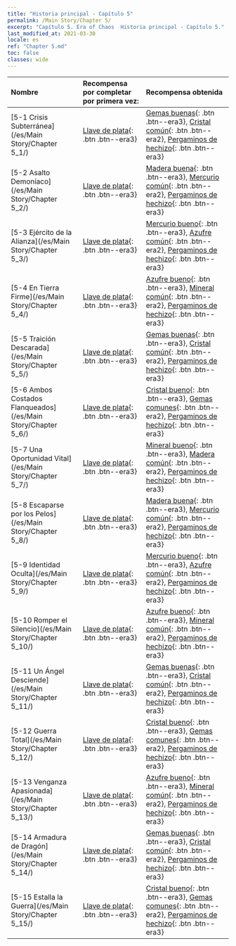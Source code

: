 ```yaml
---
title: "Historia principal - Capítulo 5"
permalink: /Main Story/Chapter 5/
excerpt: "Capítulo 5. Era of Chaos  Historia principal - Capítulo 5."
last_modified_at: 2021-03-30
locale: es
ref: "Chapter 5.md"
toc: false
classes: wide
---
```


  | Nombre |  Recompensa por completar por primera vez: | Recompensa obtenida |
  |:------------|:------------|:------------| 
  | [5-1 Crisis Subterránea](/es/Main Story/Chapter 5_1/) | [Llave de plata](/es/Items/con_693/){: .btn .btn--era3} | [Gemas buenas](/es/Items/mat_16/){: .btn .btn--era3}, [Cristal común](/es/Items/mat_11/){: .btn .btn--era2}, [Pergaminos de hechizo](/es/Items/con_694/){: .btn .btn--era3} |
  | [5-2 Asalto Demoníaco](/es/Main Story/Chapter 5_2/) | [Llave de plata](/es/Items/con_693/){: .btn .btn--era3} | [Madera buena](/es/Items/mat_13/){: .btn .btn--era3}, [Mercurio común](/es/Items/mat_8/){: .btn .btn--era2}, [Pergaminos de hechizo](/es/Items/con_694/){: .btn .btn--era3} |
  | [5-3 Ejército de la Alianza](/es/Main Story/Chapter 5_3/) | [Llave de plata](/es/Items/con_693/){: .btn .btn--era3} | [Mercurio bueno](/es/Items/mat_14/){: .btn .btn--era3}, [Azufre común](/es/Items/mat_9/){: .btn .btn--era2}, [Pergaminos de hechizo](/es/Items/con_694/){: .btn .btn--era3} |
  | [5-4 En Tierra Firme](/es/Main Story/Chapter 5_4/) | [Llave de plata](/es/Items/con_693/){: .btn .btn--era3} | [Azufre bueno](/es/Items/mat_15/){: .btn .btn--era3}, [Mineral común](/es/Items/mat_6/){: .btn .btn--era2}, [Pergaminos de hechizo](/es/Items/con_694/){: .btn .btn--era3} |
  | [5-5 Traición Descarada](/es/Main Story/Chapter 5_5/) | [Llave de plata](/es/Items/con_693/){: .btn .btn--era3} | [Gemas buenas](/es/Items/mat_16/){: .btn .btn--era3}, [Cristal común](/es/Items/mat_11/){: .btn .btn--era2}, [Pergaminos de hechizo](/es/Items/con_694/){: .btn .btn--era3} |
  | [5-6 Ambos Costados Flanqueados](/es/Main Story/Chapter 5_6/) | [Llave de plata](/es/Items/con_693/){: .btn .btn--era3} | [Cristal bueno](/es/Items/mat_17/){: .btn .btn--era3}, [Gemas comunes](/es/Items/mat_10/){: .btn .btn--era2}, [Pergaminos de hechizo](/es/Items/con_694/){: .btn .btn--era3} |
  | [5-7 Una Oportunidad Vital](/es/Main Story/Chapter 5_7/) | [Llave de plata](/es/Items/con_693/){: .btn .btn--era3} | [Mineral bueno](/es/Items/mat_12/){: .btn .btn--era3}, [Madera común](/es/Items/mat_7/){: .btn .btn--era2}, [Pergaminos de hechizo](/es/Items/con_694/){: .btn .btn--era3} |
  | [5-8 Escaparse por los Pelos](/es/Main Story/Chapter 5_8/) | [Llave de plata](/es/Items/con_693/){: .btn .btn--era3} | [Madera buena](/es/Items/mat_13/){: .btn .btn--era3}, [Mercurio común](/es/Items/mat_8/){: .btn .btn--era2}, [Pergaminos de hechizo](/es/Items/con_694/){: .btn .btn--era3} |
  | [5-9 Identidad Oculta](/es/Main Story/Chapter 5_9/) | [Llave de plata](/es/Items/con_693/){: .btn .btn--era3} | [Mercurio bueno](/es/Items/mat_14/){: .btn .btn--era3}, [Azufre común](/es/Items/mat_9/){: .btn .btn--era2}, [Pergaminos de hechizo](/es/Items/con_694/){: .btn .btn--era3} |
  | [5-10 Romper el Silencio](/es/Main Story/Chapter 5_10/) | [Llave de plata](/es/Items/con_693/){: .btn .btn--era3} | [Azufre bueno](/es/Items/mat_15/){: .btn .btn--era3}, [Mineral común](/es/Items/mat_6/){: .btn .btn--era2}, [Pergaminos de hechizo](/es/Items/con_694/){: .btn .btn--era3} |
  | [5-11 Un Ángel Desciende](/es/Main Story/Chapter 5_11/) | [Llave de plata](/es/Items/con_693/){: .btn .btn--era3} | [Gemas buenas](/es/Items/mat_16/){: .btn .btn--era3}, [Cristal común](/es/Items/mat_11/){: .btn .btn--era2}, [Pergaminos de hechizo](/es/Items/con_694/){: .btn .btn--era3} |
  | [5-12 Guerra Total](/es/Main Story/Chapter 5_12/) | [Llave de plata](/es/Items/con_693/){: .btn .btn--era3} | [Cristal bueno](/es/Items/mat_17/){: .btn .btn--era3}, [Gemas comunes](/es/Items/mat_10/){: .btn .btn--era2}, [Pergaminos de hechizo](/es/Items/con_694/){: .btn .btn--era3} |
  | [5-13 Venganza Apasionada](/es/Main Story/Chapter 5_13/) | [Llave de plata](/es/Items/con_693/){: .btn .btn--era3} | [Azufre bueno](/es/Items/mat_15/){: .btn .btn--era3}, [Mineral común](/es/Items/mat_6/){: .btn .btn--era2}, [Pergaminos de hechizo](/es/Items/con_694/){: .btn .btn--era3} |
  | [5-14 Armadura de Dragón](/es/Main Story/Chapter 5_14/) | [Llave de plata](/es/Items/con_693/){: .btn .btn--era3} | [Gemas buenas](/es/Items/mat_16/){: .btn .btn--era3}, [Cristal común](/es/Items/mat_11/){: .btn .btn--era2}, [Pergaminos de hechizo](/es/Items/con_694/){: .btn .btn--era3} |
  | [5-15 Estalla la Guerra](/es/Main Story/Chapter 5_15/) | [Llave de plata](/es/Items/con_693/){: .btn .btn--era3} | [Cristal bueno](/es/Items/mat_17/){: .btn .btn--era3}, [Gemas comunes](/es/Items/mat_10/){: .btn .btn--era2}, [Pergaminos de hechizo](/es/Items/con_694/){: .btn .btn--era3} |
